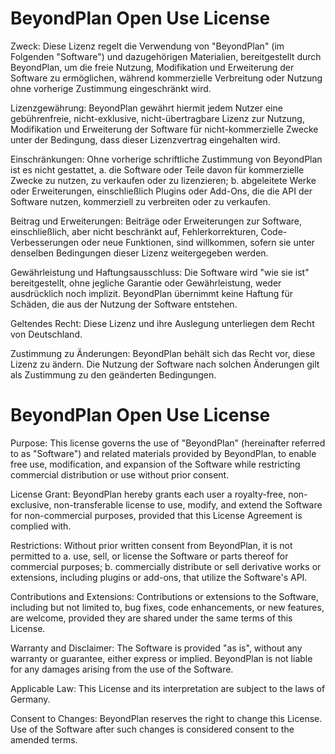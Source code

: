 <h1>BeyondPlan Open Use License </h1>

Zweck: Diese Lizenz regelt die Verwendung von "BeyondPlan" (im Folgenden "Software") und dazugehörigen Materialien, bereitgestellt durch BeyondPlan, um die freie Nutzung, Modifikation und Erweiterung der Software zu ermöglichen, während kommerzielle Verbreitung oder Nutzung ohne vorherige Zustimmung eingeschränkt wird.

Lizenzgewährung: BeyondPlan gewährt hiermit jedem Nutzer eine gebührenfreie, nicht-exklusive, nicht-übertragbare Lizenz zur Nutzung, Modifikation und Erweiterung der Software für nicht-kommerzielle Zwecke unter der Bedingung, dass dieser Lizenzvertrag eingehalten wird.

Einschränkungen: Ohne vorherige schriftliche Zustimmung von BeyondPlan ist es nicht gestattet,
a. die Software oder Teile davon für kommerzielle Zwecke zu nutzen, zu verkaufen oder zu lizenzieren;
b. abgeleitete Werke oder Erweiterungen, einschließlich Plugins oder Add-Ons, die die API der Software nutzen, kommerziell zu verbreiten oder zu verkaufen.

Beitrag und Erweiterungen: Beiträge oder Erweiterungen zur Software, einschließlich, aber nicht beschränkt auf, Fehlerkorrekturen, Code-Verbesserungen oder neue Funktionen, sind willkommen, sofern sie unter denselben Bedingungen dieser Lizenz weitergegeben werden.

Gewährleistung und Haftungsausschluss: Die Software wird "wie sie ist" bereitgestellt, ohne jegliche Garantie oder Gewährleistung, weder ausdrücklich noch implizit. BeyondPlan übernimmt keine Haftung für Schäden, die aus der Nutzung der Software entstehen.

Geltendes Recht: Diese Lizenz und ihre Auslegung unterliegen dem Recht von Deutschland.

Zustimmung zu Änderungen: BeyondPlan behält sich das Recht vor, diese Lizenz zu ändern. Die Nutzung der Software nach solchen Änderungen gilt als Zustimmung zu den geänderten Bedingungen.


<h1> BeyondPlan Open Use License </h1>

Purpose: This license governs the use of "BeyondPlan" (hereinafter referred to as "Software") and related materials provided by BeyondPlan, to enable free use, modification, and expansion of the Software while restricting commercial distribution or use without prior consent.

License Grant: BeyondPlan hereby grants each user a royalty-free, non-exclusive, non-transferable license to use, modify, and extend the Software for non-commercial purposes, provided that this License Agreement is complied with.

Restrictions: Without prior written consent from BeyondPlan, it is not permitted to a. use, sell, or license the Software or parts thereof for commercial purposes; b. commercially distribute or sell derivative works or extensions, including plugins or add-ons, that utilize the Software's API.

Contributions and Extensions: Contributions or extensions to the Software, including but not limited to, bug fixes, code enhancements, or new features, are welcome, provided they are shared under the same terms of this License.

Warranty and Disclaimer: The Software is provided "as is", without any warranty or guarantee, either express or implied. BeyondPlan is not liable for any damages arising from the use of the Software.

Applicable Law: This License and its interpretation are subject to the laws of Germany.

Consent to Changes: BeyondPlan reserves the right to change this License. Use of the Software after such changes is considered consent to the amended terms.
